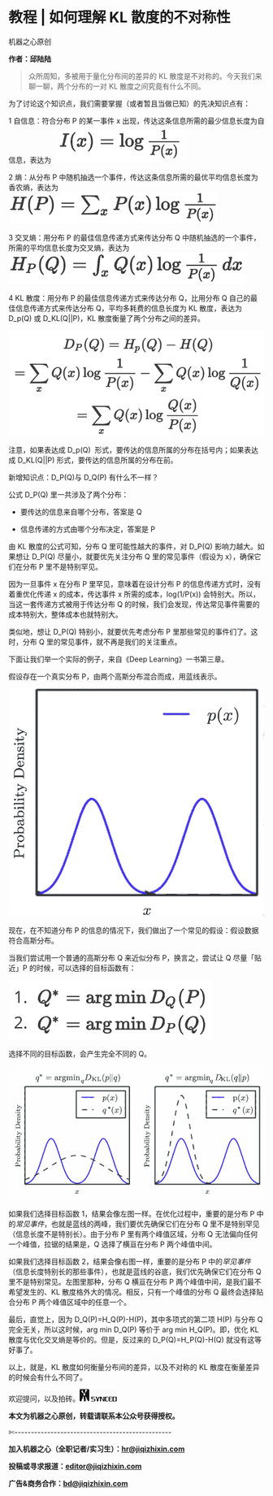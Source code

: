 # 教程 | 如何理解 KL 散度的不对称性

机器之心原创

**作者：邱陆陆**

> 众所周知，多被用于量化分布间的差异的 KL 散度是不对称的。今天我们来聊一聊，两个分布的一对 KL 散度之间究竟有什么不同。

为了讨论这个知识点，我们需要掌握（或者暂且当做已知）的先决知识点有：

1 自信息：符合分布 P 的某一事件 x 出现，传达这条信息所需的最少信息长度为自信息，表达为  ![](img/b1660cd985c8eaef6782337fdaa30454-fs8.png)

2 熵：从分布 P 中随机抽选一个事件，传达这条信息所需的最优平均信息长度为香农熵，表达为 ![](img/1b3e95e5ff06bc2671a2c24d1c238ca8-fs8.png)

3 交叉熵：用分布 P 的最佳信息传递方式来传达分布 Q 中随机抽选的一个事件，所需的平均信息长度为交叉熵，表达为 ![](img/5c0892083851821741865a6a3cfb9733-fs8.png)

4 KL 散度：用分布 P 的最佳信息传递方式来传达分布 Q，比用分布 Q 自己的最佳信息传递方式来传达分布 Q，平均多耗费的信息长度为 KL 散度，表达为 D_p(Q) 或 D_KL(Q||P)，KL 散度衡量了两个分布之间的差异。

![](img/8f567926bf1841c43791528c0652902a-fs8.png)

注意，如果表达成 D_p(Q)  形式，要传达的信息所属的分布在括号内；如果表达成 D_KL(Q||P) 形式，要传达的信息所属的分布在前。

新增知识点：D_P(Q)与 D_Q(P) 有什么不一样？

公式 D_P(Q) 里一共涉及了两个分布：

*   要传达的信息来自哪个分布，答案是 Q

*   信息传递的方式由哪个分布决定，答案是 P

由 KL 散度的公式可知，分布 Q 里可能性越大的事件，对 D_P(Q) 影响力越大。如果想让 D_P(Q) 尽量小，就要优先关注分布 Q 里的常见事件（假设为 x），确保它们在分布 P 里不是特别罕见。

因为一旦事件 x 在分布 P 里罕见，意味着在设计分布 P 的信息传递方式时，没有着重优化传递 x 的成本，传达事件 x 所需的成本，log(1/P(x)) 会特别大。所以，当这一套传递方式被用于传达分布 Q 的时候，我们会发现，传达常见事件需要的成本特别大，整体成本也就特别大。

类似地，想让 D_P(Q) 特别小，就要优先考虑分布 P 里那些常见的事件们了。这时，分布 Q 里的常见事件，就不再是我们的关注重点。

下面让我们举一个实际的例子，来自《Deep Learning》一书第三章。

假设存在一个真实分布 P，由两个高斯分布混合而成，用蓝线表示。

![](img/1b0ee3abf48d365710a72e54b3a02b49-fs8.png)

现在，在不知道分布 P 的信息的情况下，我们做出了一个常见的假设：假设数据符合高斯分布。

当我们尝试用一个普通的高斯分布 Q 来近似分布 P，换言之，尝试让 Q 尽量「贴近」P 的时候，可以选择的目标函数有：

![](img/669bb56cea5c1438a1c1093058f2c17c-fs8.png)

选择不同的目标函数，会产生完全不同的 Q。

![](img/4208e427461cc1cdabf29241bbe9a740-fs8.png)

如果我们选择目标函数 1，结果会像左图一样。在优化过程中，重要的是分布 P 中的*常见事件*，也就是蓝线的两峰，我们要优先确保它们在分布 Q 里不是特别罕见（信息长度不是特别长）。由于分布 P 里有两个峰值区域，分布 Q 无法偏向任何一个峰值，拉锯的结果是，Q 选择了横亘在分布 P 两个峰值中间。

如果我们选择目标函数 2，结果会像右图一样，重要的是分布 P 中的*罕见事件*（信息长度特别长的那些事件），也就是蓝线的谷底，我们优先确保它们在分布 Q 里不是特别常见。左图里那种，分布 Q 横亘在分布 P 两个峰值中间，是我们最不希望发生的、KL 散度格外大的情况。相反，只有一个峰值的分布 Q 最终会选择贴合分布 P 两个峰值区域中的任意一个。

最后，直觉上，因为 D_Q(P)=H_Q(P)-H(P)，其中多项式的第二项 H(P) 与分布 Q 完全无关，所以这时候，arg min D_Q(P) 等价于 arg min H_Q(P)。即，优化 KL 散度与优化交叉熵是等价的。但是，反过来的 D_P(Q)=H_P(Q)-H(Q) 就没有这等好事了。

以上，就是，KL 散度如何衡量分布间的差异，以及不对称的 KL 散度在衡量差异的时候会有什么不同了。

欢迎提问，以及拍砖。![](img/b4ff9f2fe02305b4ef55715abe470b8e-fs8.png)

****本文为机器之心原创，**转载请联系本公众号获得授权****。**

✄------------------------------------------------

**加入机器之心（全职记者/实习生）：hr@jiqizhixin.com**

**投稿或寻求报道：editor@jiqizhixin.com**

**广告&商务合作：bd@jiqizhixin.com**